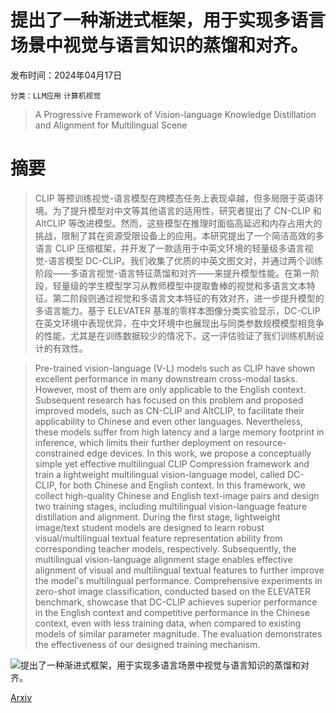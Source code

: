 # 提出了一种渐进式框架，用于实现多语言场景中视觉与语言知识的蒸馏和对齐。

发布时间：2024年04月17日

`分类：LLM应用` `计算机视觉`

> A Progressive Framework of Vision-language Knowledge Distillation and Alignment for Multilingual Scene

# 摘要

> CLIP 等预训练视觉-语言模型在跨模态任务上表现卓越，但多局限于英语环境。为了提升模型对中文等其他语言的适用性，研究者提出了 CN-CLIP 和 AltCLIP 等改进模型。然而，这些模型在推理时面临高延迟和内存占用大的挑战，限制了其在资源受限设备上的应用。本研究提出了一个简洁高效的多语言 CLIP 压缩框架，并开发了一款适用于中英文环境的轻量级多语言视觉-语言模型 DC-CLIP。我们收集了优质的中英文图文对，并通过两个训练阶段——多语言视觉-语言特征蒸馏和对齐——来提升模型性能。在第一阶段，轻量级的学生模型学习从教师模型中提取鲁棒的视觉和多语言文本特征。第二阶段则通过视觉和多语言文本特征的有效对齐，进一步提升模型的多语言能力。基于 ELEVATER 基准的零样本图像分类实验显示，DC-CLIP 在英文环境中表现优异，在中文环境中也展现出与同类参数规模模型相竞争的性能，尤其是在训练数据较少的情况下。这一评估验证了我们训练机制设计的有效性。

> Pre-trained vision-language (V-L) models such as CLIP have shown excellent performance in many downstream cross-modal tasks. However, most of them are only applicable to the English context. Subsequent research has focused on this problem and proposed improved models, such as CN-CLIP and AltCLIP, to facilitate their applicability to Chinese and even other languages. Nevertheless, these models suffer from high latency and a large memory footprint in inference, which limits their further deployment on resource-constrained edge devices. In this work, we propose a conceptually simple yet effective multilingual CLIP Compression framework and train a lightweight multilingual vision-language model, called DC-CLIP, for both Chinese and English context. In this framework, we collect high-quality Chinese and English text-image pairs and design two training stages, including multilingual vision-language feature distillation and alignment. During the first stage, lightweight image/text student models are designed to learn robust visual/multilingual textual feature representation ability from corresponding teacher models, respectively. Subsequently, the multilingual vision-language alignment stage enables effective alignment of visual and multilingual textual features to further improve the model's multilingual performance. Comprehensive experiments in zero-shot image classification, conducted based on the ELEVATER benchmark, showcase that DC-CLIP achieves superior performance in the English context and competitive performance in the Chinese context, even with less training data, when compared to existing models of similar parameter magnitude. The evaluation demonstrates the effectiveness of our designed training mechanism.

![提出了一种渐进式框架，用于实现多语言场景中视觉与语言知识的蒸馏和对齐。](../../../paper_images/2404.11249/3.png)

[Arxiv](https://arxiv.org/abs/2404.11249)